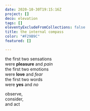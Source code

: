 ```yaml
---
date: 2020-10-30T19:15:16Z
project: []
deco: elevation
tags: []
eleventyExcludeFromCollections: false
title: the internal compass
color: "#F29B9C"
featured: []

---
```

the first two sensations  
were **pleasure** and _pain_  
the first two emotions  
were **love** and _fear_  
the first two words  
were **yes** and _no_

observe,  
consider,  
and act
